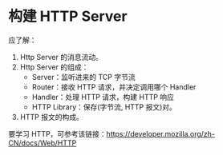# 构建 HTTP Server

应了解：
1. Http Server 的消息流动。
2. Http Server 的组成：
   - Server：监听进来的 TCP 字节流
   - Router：接收 HTTP 请求，并决定调用哪个 Handler
   - Handler：处理 HTTP 请求，构建 HTTP 响应
   - HTTP Library：保存(字节流, HTTP 报文)对。
3. HTTP 报文的构成。

要学习 HTTP，可参考该链接：https://developer.mozilla.org/zh-CN/docs/Web/HTTP